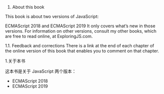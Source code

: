 1. About this book

This book is about two versions of JavaScript:

ECMAScript 2018 and
ECMAScript 2019
It only covers what’s new in those versions. For information on other versions, consult my other books, which are free to read online, at ExploringJS.com.

1.1. Feedback and corrections
There is a link at the end of each chapter of the online version of this book that enables you to comment on that chapter.

1.关于本书

这本书是关于 JavaScript 两个版本：

- ECMAScript 2018
- ECMAScript 2019

